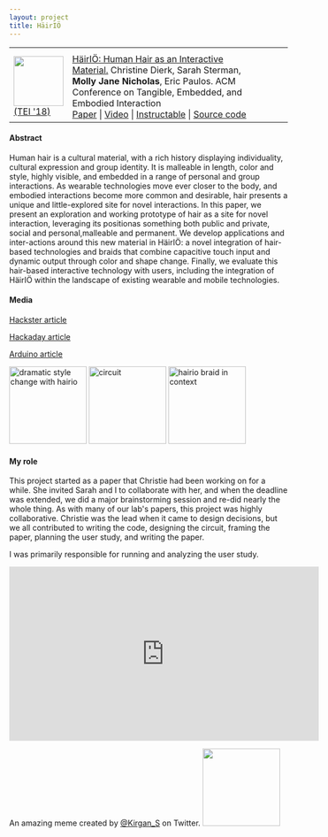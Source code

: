 ```yaml
---
layout: project
title: HäirIÖ
---
```



<table class='submissions' style="width:100%; border-spacing:1em;">
<tr class="submish">
    <th width="10%"></th>
    <th width="80%"></th>
    <th width="10%"></th>
</tr> <!-- end column def-->

<tr class="submish">
    <td> <a href="https://www.youtube.com/watch?v=8JV2D7gJ5HI"><img src="/src/img/hairio-thumbnail.JPG" style="width:90px"/></a><a href="https://tei.acm.org/2018/">(TEI '18)</a></td>
    <td><a href="http://www.hybrid-ecologies.org/uploads/project/paper/23/p148-dierk.pdf">HäirIÖ&#58; Human Hair as an Interactive Material.</a> Christine Dierk, Sarah Sterman, <b>Molly Jane Nicholas</b>, Eric Paulos. ACM Conference on Tangible, Embedded, and Embodied Interaction<br>
        <a href="http://www.hybrid-ecologies.org/uploads/project/paper/23/p148-dierk.pdf">Paper</a> | 
        <a href="https://www.youtube.com/watch?v=8JV2D7gJ5HI">Video</a> | 
        <a href="https://www.instructables.com/id/HairIO-Hair-As-Interactive-Material/">Instructable</a> | 
        <a href="https://github.com/ssterman/hairIO">Source code</a></td>
</tr><!--end submish <td><a href="{{ submish.link }}">{{ submish.outcome }} </a></td>-->
</table> <!--end submission-->

#### Abstract
Human hair is a cultural material, with a rich history displaying individuality, cultural expression and group identity. It is malleable in length, color and style, highly visible, and embedded in a range of personal and group interactions. As wearable technologies move ever closer to the body, and embodied interactions become more common and desirable, hair presents a unique and little-explored site for novel interactions. In this paper, we present an exploration and working prototype of hair as a site for novel interaction, leveraging its positionas something both public and private, social and personal,malleable and permanent. We develop applications and inter-actions around this new material in HäirIÖ: a novel integration of hair-based technologies and braids that combine capacitive touch input and dynamic output through color and shape change. Finally, we evaluate this hair-based interactive technology with users, including the integration of HäirIÖ within the landscape of existing wearable and mobile technologies.

#### Media

 [Hackster article][hairio-hackster]

 [Hackaday article][hairio-hackaday]

 [Arduino article][hairio-arduino]

<div class="new-container">
<img id="hairio" alt="dramatic style change with hairio" class="proj"  style="width:10em; height:10em" src="/src/img/hairio-dramatic-square.gif">

<img alt="circuit" class="proj" style="width:10em; height:10em" src="/src/img/hairio-upright-no-battery.JPG">

<img alt="hairio braid in context" class="proj" style="width:10em; height:10em" src="/src/img/hairio-pink-over-shoulder-01.JPG">
</div>

#### My role
This project started as a paper that Christie had been working on for a while. She invited Sarah and I to collaborate with her, and when the deadline was extended, we did a major brainstorming session and re-did nearly the whole thing. As with many of our lab's papers, this project was highly collaborative. Christie was the lead when it came to design decisions, but we all contributed to writing the code, designing the circuit, framing the paper, planning the user study, and writing the paper. 

I was primarily responsible for running and analyzing the user study. 

<left>
<iframe width="560" height="315" src="https://www.youtube.com/embed/8JV2D7gJ5HI" frameborder="0" allow="autoplay; encrypted-media" allowfullscreen></iframe>
</left>

An amazing meme created by [@Kirgan_S](https://twitter.com/Kirgan_S) on Twitter.
<img id="hairio-meme" src="/src/img/hairio-meme.jpg" style="width:10em">




[hairio-pdf]:http://www.hybrid-ecologies.org/uploads/project/paper/23/p148-dierk.pdf
[hairio-github]:https://github.com/ssterman/hairIO
[hairio-instructable]:https://www.instructables.com/id/HairIO-Hair-As-Interactive-Material/
[hairio-hackster]:https://blog.hackster.io/hair-turned-into-an-interactive-medium-with-hairio-3c27cbcd4c23

[hairio-hackaday]:https://hackaday.com/2018/03/29/hairio-an-interactive-extension-of-the-self/
[hairio-arduino]:https://blog.arduino.cc/2018/03/20/these-interactive-hair-extensions-can-communicate-over-bluetooth/?utm_content=buffer0fd5e&utm_medium=social&utm_source=twitter.com&utm_campaign=buffer



